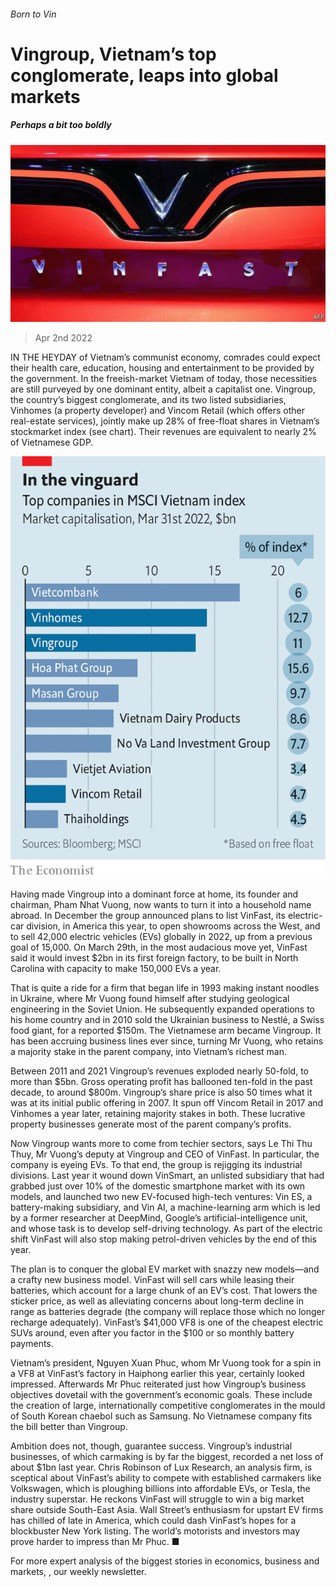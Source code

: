###### Born to Vin

# Vingroup, Vietnam’s top conglomerate, leaps into global markets 

##### Perhaps a bit too boldly 

![image](images/20220402_wbp504.jpg) 

> Apr 2nd 2022 

IN THE HEYDAY of Vietnam’s communist economy, comrades could expect their health care, education, housing and entertainment to be provided by the government. In the freeish-market Vietnam of today, those necessities are still purveyed by one dominant entity, albeit a capitalist one. Vingroup, the country’s biggest conglomerate, and its two listed subsidiaries, Vinhomes (a property developer) and Vincom Retail (which offers other real-estate services), jointly make up 28% of free-float shares in Vietnam’s stockmarket index (see chart). Their revenues are equivalent to nearly 2% of Vietnamese GDP.

![image](images/20220402_WBC832.png) 


Having made Vingroup into a dominant force at home, its founder and chairman, Pham Nhat Vuong, now wants to turn it into a household name abroad. In December the group announced plans to list VinFast, its electric-car division, in America this year, to open showrooms across the West, and to sell 42,000 electric vehicles (EVs) globally in 2022, up from a previous goal of 15,000. On March 29th, in the most audacious move yet, VinFast said it would invest $2bn in its first foreign factory, to be built in North Carolina with capacity to make 150,000 EVs a year.


That is quite a ride for a firm that began life in 1993 making instant noodles in Ukraine, where Mr Vuong found himself after studying geological engineering in the Soviet Union. He subsequently expanded operations to his home country and in 2010 sold the Ukrainian business to Nestlé, a Swiss food giant, for a reported $150m. The Vietnamese arm became Vingroup. It has been accruing business lines ever since, turning Mr Vuong, who retains a majority stake in the parent company, into Vietnam’s richest man.

Between 2011 and 2021 Vingroup’s revenues exploded nearly 50-fold, to more than $5bn. Gross operating profit has ballooned ten-fold in the past decade, to around $800m. Vingroup’s share price is also 50 times what it was at its initial public offering in 2007. It spun off Vincom Retail in 2017 and Vinhomes a year later, retaining majority stakes in both. These lucrative property businesses generate most of the parent company’s profits.

Now Vingroup wants more to come from techier sectors, says Le Thi Thu Thuy, Mr Vuong’s deputy at Vingroup and CEO of VinFast. In particular, the company is eyeing EVs. To that end, the group is rejigging its industrial divisions. Last year it wound down VinSmart, an unlisted subsidiary that had grabbed just over 10% of the domestic smartphone market with its own models, and launched two new EV-focused high-tech ventures: Vin ES, a battery-making subsidiary, and Vin AI, a machine-learning arm which is led by a former researcher at DeepMind, Google’s artificial-intelligence unit, and whose task is to develop self-driving technology. As part of the electric shift VinFast will also stop making petrol-driven vehicles by the end of this year.

The plan is to conquer the global EV market with snazzy new models—and a crafty new business model. VinFast will sell cars while leasing their batteries, which account for a large chunk of an EV’s cost. That lowers the sticker price, as well as alleviating concerns about long-term decline in range as batteries degrade (the company will replace those which no longer recharge adequately). VinFast’s $41,000 VF8 is one of the cheapest electric SUVs around, even after you factor in the $100 or so monthly battery payments.

Vietnam’s president, Nguyen Xuan Phuc, whom Mr Vuong took for a spin in a VF8 at VinFast’s factory in Haiphong earlier this year, certainly looked impressed. Afterwards Mr Phuc reiterated just how Vingroup’s business objectives dovetail with the government’s economic goals. These include the creation of large, internationally competitive conglomerates in the mould of South Korean chaebol such as Samsung. No Vietnamese company fits the bill better than Vingroup.

Ambition does not, though, guarantee success. Vingroup’s industrial businesses, of which carmaking is by far the biggest, recorded a net loss of about $1bn last year. Chris Robinson of Lux Research, an analysis firm, is sceptical about VinFast’s ability to compete with established carmakers like Volkswagen, which is ploughing billions into affordable EVs, or Tesla, the industry superstar. He reckons VinFast will struggle to win a big market share outside South-East Asia. Wall Street’s enthusiasm for upstart EV firms has chilled of late in America, which could dash VinFast’s hopes for a blockbuster New York listing. The world’s motorists and investors may prove harder to impress than Mr Phuc. ■

For more expert analysis of the biggest stories in economics, business and markets, , our weekly newsletter.


